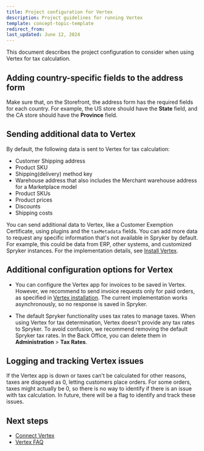 ```yaml
---
title: Project configuration for Vertex
description: Project guidelines for running Vertex
template: concept-topic-template
redirect_from:
last_updated: June 12, 2024
---
```


This document describes the project configuration to consider when using Vertex for tax calculation.

## Adding country-specific fields to the address form

Make sure that, on the Storefront, the address form has the required fields for each country. For example, the US store should have the **State** field, and the CA store should have the **Province** field.

## Sending additional data to Vertex

By default, the following data is sent to Vertex for tax calculation:

 - Customer Shipping address
 - Product SKU
 - Shipping(delivery) method key
 - Warehouse address that also includes the Merchant warehouse address for a Marketplace model
 - Product SKUs
 - Product prices
 - Discounts
 - Shipping costs

You can send additional data to Vertex, like a Customer Exemption Certificate, using plugins and the `taxMetadata` fields. You can add more data to request any specific information that's not available in Spryker by default. For example, this could be data from ERP, other systems, and customized Spryker instances. For the implementation details, see [Install Vertex](https://docs.spryker.com/docs/pbc/all/tax-management/{{page.version}}/base-shop/third-party-integrations/vertex/install-vertex/install-vertex.html#implement-vertex-specific-metadata-extender-plugins).

## Additional configuration options for Vertex

* You can configure the Vertex app for invoices to be saved in Vertex. However, we recommend to send invoice requests only for paid orders, as specified in [Vertex installation](https://docs.spryker.com/docs/pbc/all/tax-management/{{page.version}}/base-shop/third-party-integrations/vertex/install-vertex/install-vertex.html#optional-if-you-plan-to-send-invoices-to-vertex-through-oms-configure-your-payment-oms). The current implementation works asynchronously, so no response is saved in Spryker.

* The default Spryker functionality uses tax rates to manage taxes. When using Vertex for tax determination, Vertex doesn't provide any tax rates to Spryker. To avoid confusion, we recommend removing the default Spryker tax rates. In the Back Office, you can delete them in **Administration** > **Tax Rates**.

## Logging and tracking Vertex issues

If the Vertex app is down or taxes can't be calculated for other reasons, taxes are dispayed as 0, letting customers place orders. For some orders, taxes might actually be 0, so there is no way to identify if there is an issue with tax calculation. In future, there will be a flag to identify and track these issues.

## Next steps

* [Connect Vertex](/docs/pbc/all/tax-management/202404.0/base-shop/third-party-integrations/vertex/connect-vertex.html)
* [Vertex FAQ](/docs/pbc/all/tax-management/{{page.version}}/base-shop/third-party-integrations/vertex/vertex-faq.html)
